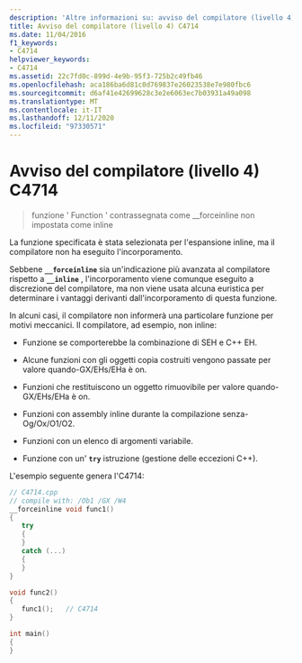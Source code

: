 ```yaml
---
description: 'Altre informazioni su: avviso del compilatore (livello 4) C4714'
title: Avviso del compilatore (livello 4) C4714
ms.date: 11/04/2016
f1_keywords:
- C4714
helpviewer_keywords:
- C4714
ms.assetid: 22c7fd0c-899d-4e9b-95f3-725b2c49fb46
ms.openlocfilehash: aca186ba6d81c0d769837e26023538e7e980fbc6
ms.sourcegitcommit: d6af41e42699628c3e2e6063ec7b03931a49a098
ms.translationtype: MT
ms.contentlocale: it-IT
ms.lasthandoff: 12/11/2020
ms.locfileid: "97330571"
---
```

# <a name="compiler-warning-level-4-c4714"></a>Avviso del compilatore (livello 4) C4714

> funzione ' Function ' contrassegnata come __forceinline non impostata come inline

La funzione specificata è stata selezionata per l'espansione inline, ma il compilatore non ha eseguito l'incorporamento.

Sebbene **`__forceinline`** sia un'indicazione più avanzata al compilatore rispetto a **`__inline`** , l'incorporamento viene comunque eseguito a discrezione del compilatore, ma non viene usata alcuna euristica per determinare i vantaggi derivanti dall'incorporamento di questa funzione.

In alcuni casi, il compilatore non informerà una particolare funzione per motivi meccanici. Il compilatore, ad esempio, non inline:

- Funzione se comporterebbe la combinazione di SEH e C++ EH.

- Alcune funzioni con gli oggetti copia costruiti vengono passate per valore quando-GX/EHs/EHa è on.

- Funzioni che restituiscono un oggetto rimuovibile per valore quando-GX/EHs/EHa è on.

- Funzioni con assembly inline durante la compilazione senza-Og/Ox/O1/O2.

- Funzioni con un elenco di argomenti variabile.

- Funzione con un' **`try`** istruzione (gestione delle eccezioni C++).

L'esempio seguente genera l'C4714:

```cpp
// C4714.cpp
// compile with: /Ob1 /GX /W4
__forceinline void func1()
{
   try
   {
   }
   catch (...)
   {
   }
}

void func2()
{
   func1();   // C4714
}

int main()
{
}
```
